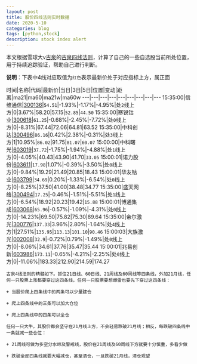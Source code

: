 ```yaml
---
layout: post
title: 股价四线法则实时数据
date: 2020-5-10
categories: blog
tags: [python,stock]
description: stock index alert
---
```



本文根据雪球大v[古泉](https://xueqiu.com/u/7148646888)的[古泉四线法则](https://xueqiu.com/7148646888/130498192)，计算了自己的一些自选股当前所处位置，用于持续追踪验证，帮助自己进行判断。

**说明**：下表中4线对应取值为`红色`表示最新价处于对应指标上方，属正面

时间|名称|代码|最新价|当日|3日|5日|位置|变动|距离|ma21|ma60|ma21w|ma60w
---|---|---|---|---|---|---|---|---
15:35:00|信维通信|[300136](https://xueqiu.com/S/SZ300136)|`54.51`|-1.93%|-1.17%|-4.95%|处`2`线上方|0|3.67%|58.20|57.15|`52.85`|`44.50`
15:35:00|寒锐钴业|[300618](https://xueqiu.com/S/SZ300618)|`61.25`|-0.68%|-2.45%|-7.72%|处`0`线上方|0|-8.31%|67.44|72.06|64.81|63.52
15:35:00|中科创达|[300496](https://xueqiu.com/S/SZ300496)|`86.16`|0.42%|2.38%|-0.31%|处`3`线上方|1|10.95%|`86.02`|91.75|`81.07`|`60.07`
15:00:00|中科曙光|[603019](https://xueqiu.com/S/SH603019)|`37.72`|-1.75%|-1.94%|-4.88%|处`1`线上方|0|-4.05%|40.43|43.90|41.70|`33.05`
15:00:01|诺力股份|[603611](https://xueqiu.com/S/SH603611)|`17.98`|1.07%|-0.39%|-3.50%|处`0`线上方|0|-9.84%|19.29|21.49|20.85|18.43
15:00:01|华友钴业|[603799](https://xueqiu.com/S/SH603799)|`34.69`|0.20%|-1.33%|-6.54%|处`0`线上方|0|-8.25%|37.50|41.00|38.48|34.77
15:35:00|盛天网络|[300494](https://xueqiu.com/S/SZ300494)|`17.25`|-0.46%|-1.51%|-5.51%|处`1`线上方|0|-6.54%|18.92|20.23|19.42|`15.88`
15:00:01|博通集成|[603068](https://xueqiu.com/S/SH603068)|`65.96`|-0.57%|-1.09%|-4.31%|处`0`线上方|0|-14.23%|69.50|75.82|75.30|89.64
15:35:00|帝尔激光|[300776](https://xueqiu.com/S/SZ300776)|`137.33`|3.96%|2.80%|-1.64%|处`4`线上方|1|27.51%|`135.95`|`113.13`|`101.10`|`90.46`
15:00:03|大族激光|[002008](https://xueqiu.com/S/SZ002008)|`32.9`|-0.72%|0.79%|-1.49%|处`0`线上方|0|-8.06%|34.61|37.76|35.47|35.44
15:00:01|兆易创新|[603986](https://xueqiu.com/S/SH603986)|`173.11`|-0.65%|-4.21%|-2.25%|处`0`线上方|0|-11.06%|183.33|212.90|214.59|174.27

```
古泉4线法则的精髓如下。抓住21日线、60日线、21周线及60周线等四条线，外加21月线，任何一只股票上涨都要穿过这四条线，任何一只股票要想爆雷也要先下穿过这四条线：

+ 当股价爬上四条线中的两条可以少量建仓

+ 爬上四条线中的三条可以加大仓位

+ 爬上四条线中的四条可以全仓

任何一只大牛，其股价都会坚守在21月线上方，不会轻易跌破21月线；相反，每跌破四条线中一条就减一些仓位：

+ 21周线可做为多空分水岭及警戒线，股价在21周线及60周线下方就要十分慎重，多看少做

+ 跌破全部四条线就要大幅减仓，甚至清仓，一旦跌破21月线，清仓观望
```